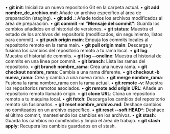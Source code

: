 • **git init**: Inicializa un nuevo repositorio Git en la carpeta actual.
• **git add nombre_de_archivo.md:** Añade un archivo específico al área de preparación (staging).
• **git add .**: Añade todos los archivos modificados al área de preparación.
• **git commit -m "Mensaje del commit"**: Guarda los cambios añadidos en el historial de versiones.
• **git status:** Muestra el estado de los archivos del repositorio (modificados, sin seguimiento, listos para commit).
• **git push origin main**: Empuja los commits locales al repositorio remoto en la rama main.
• **git pull origin main**: Descarga y fusiona los cambios del repositorio remoto a tu rama local.
• **git log**: Muestra el historial de commits.
• **git log --oneline**: Muestra el historial de commits en una línea por commit.
• **git branch**: Lista las ramas del repositorio.
• **git branch nombre_rama**: Crea una nueva rama.
• **git checkout nombre_rama**: Cambia a una rama diferente.
• **git checkout -b nueva_rama**: Crea y cambia a una nueva rama.
• **git merge nombre_rama**: Fusiona la rama nombre_rama con la rama actual.
• **git remote -v**: Muestra los repositorios remotos asociados.
• **git remote add origin URL**: Añade un repositorio remoto llamado origin.
• **git clone URL**: Clona un repositorio remoto a tu máquina local.
• **git fetch**: Descarga los cambios del repositorio remoto sin fusionarlos.
• **git reset nombre_archivo.md**: Deshace cambios no comiteados en un archivo específico.
• **git reset --soft HEAD^**: Deshace el último commit, manteniendo los cambios en los archivos.
• **git stash**: Guarda los cambios no comiteados y limpia el área de trabajo.
• **git stash apply**: Recupera los cambios guardados en el stash.